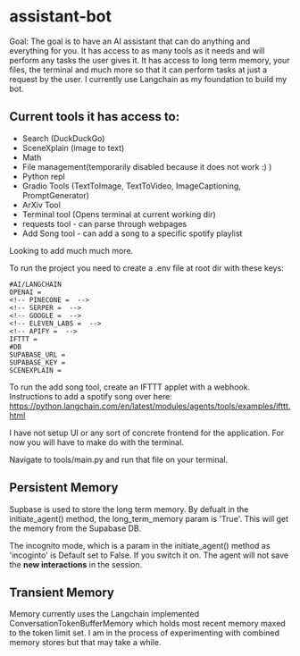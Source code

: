 # assistant-bot
Goal: The goal is to have an AI assistant that can do anything and everything for you. It has access to as many tools as it needs and will perform any tasks the user gives it. It has access to long term memory, your files, the terminal and much more so that it can perform tasks at just a request by the user.
I currently use Langchain as my foundation to build my bot.

## Current tools it has access to:
- Search (DuckDuckGo)
- SceneXplain (image to text)
- Math
- File management(temporarily disabled because it does not work :) )
- Python repl
- Gradio Tools (TextToImage, TextToVideo, ImageCaptioning, PromptGenerator)
- ArXiv Tool
- Terminal tool (Opens terminal at current working dir)
- requests tool - can parse through webpages
- Add Song tool - can add a song to a specific spotify playlist

Looking to add much much more.

To run the project you need to create a .env file at root dir with these keys:
```
#AI/LANGCHAIN
OPENAI = 
<!-- PINECONE =  -->
<!-- SERPER =  -->
<!-- GOOGLE =  -->
<!-- ELEVEN_LABS =  -->
<!-- APIFY =  -->
IFTTT = 
#DB
SUPABASE_URL = 
SUPABASE_KEY = 
SCENEXPLAIN = 
```
To run the add song tool, create an IFTTT applet with a webhook.
Instructions to add a spotify song over here:
https://python.langchain.com/en/latest/modules/agents/tools/examples/ifttt.html

I have not setup UI or any sort of concrete frontend for the application. For now you will have to make do with the terminal.

Navigate to tools/main.py and run that file on your terminal.

## Persistent Memory
Supbase is used to store the long term memory. By defualt in the initiate_agent() method, the long_term_memory param is 'True'. This will get the memory from the Supabase DB. 

The incognito mode, which is a param in the initiate_agent() method as 'incoginto' is Default set to False. If you switch it on. The agent will not save the **new interactions** in the session.

## Transient Memory
Memory currently uses the Langchain implemented ConversationTokenBufferMemory which holds most recent memory maxed to the token limit set. I am in the process of experimenting with combined memory stores but that may take a while.


